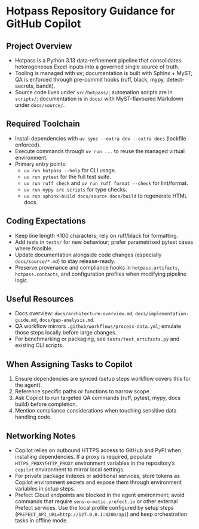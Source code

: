 # Hotpass Repository Guidance for GitHub Copilot

## Project Overview
- Hotpass is a Python 3.13 data-refinement pipeline that consolidates heterogeneous Excel inputs into a governed single source of truth.
- Tooling is managed with uv; documentation is built with Sphinx + MyST; QA is enforced through pre-commit hooks (ruff, black, mypy, detect-secrets, bandit).
- Source code lives under `src/hotpass/`; automation scripts are in `scripts/`; documentation is in `docs/` with MyST-flavoured Markdown under `docs/source/`.

## Required Toolchain
- Install dependencies with `uv sync --extra dev --extra docs` (lockfile enforced).
- Execute commands through `uv run ...` to reuse the managed virtual environment.
- Primary entry points:
  - `uv run hotpass --help` for CLI usage.
  - `uv run pytest` for the full test suite.
  - `uv run ruff check` and `uv run ruff format --check` for lint/format.
  - `uv run mypy src scripts` for type checks.
  - `uv run sphinx-build docs/source docs/build` to regenerate HTML docs.

## Coding Expectations
- Keep line length ≤100 characters; rely on ruff/black for formatting.
- Add tests in `tests/` for new behaviour; prefer parametrised pytest cases where feasible.
- Update documentation alongside code changes (especially `docs/source/*.md`) to stay release-ready.
- Preserve provenance and compliance hooks in `hotpass.artifacts`, `hotpass.contacts`, and configuration profiles when modifying pipeline logic.

## Useful Resources
- Docs overview: `docs/architecture-overview.md`, `docs/implementation-guide.md`, `docs/gap-analysis.md`.
- QA workflow mirrors `.github/workflows/process-data.yml`; emulate those steps locally before large changes.
- For benchmarking or packaging, see `tests/test_artifacts.py` and existing CLI scripts.

## When Assigning Tasks to Copilot
1. Ensure dependencies are synced (setup steps workflow covers this for the agent).
2. Reference specific paths or functions to narrow scope.
3. Ask Copilot to run targeted QA commands (ruff, pytest, mypy, docs build) before completion.
4. Mention compliance considerations when touching sensitive data handling code.

## Networking Notes
- Copilot relies on outbound HTTPS access to GitHub and PyPI when installing dependencies. If a proxy is required, populate `HTTPS_PROXY`/`HTTP_PROXY` environment variables in the repository’s `copilot` environment to mirror local settings.
- For private package indexes or additional services, store tokens as Copilot environment secrets and expose them through environment variables in setup steps.
- Prefect Cloud endpoints are blocked in the agent environment; avoid commands that require `sens-o-matic.prefect.io` or other external Prefect services. Use the local profile configured by setup steps (`PREFECT_API_URL=http://127.0.0.1:4200/api`) and keep orchestration tasks in offline mode.
